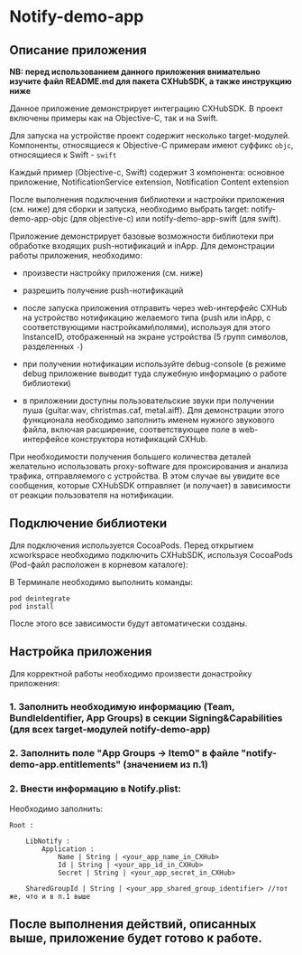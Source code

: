 # Notify-demo-app

## Описание приложения

**NB: перед использованием данного приложения внимательно изучите файл README.md для пакета CXHubSDK, а также инструкцию ниже**

Данное приложение демонстрирует интеграцию CXHubSDK.
В проект включены примеры как на Objective-C, так и на Swift.

Для запуска на устройстве проект содержит несколько target-модулей.
Компоненты, относящиеся к Objective-C примерам имеют суффикс `objc`,
относящиеся к Swift - `swift`

Каждый пример (Objective-c, Swift) содержит 3 компонента: основное приложение, NotificationService extension, Notification Content extension

После выполнения подключения библиотеки и настройки приложения (см. ниже) для сборки и запуска, необходимо выбрать target: notify-demo-app-objc (для objective-c) или notify-demo-app-swift (для swift). 

Приложение демонстрирует базовые возможности библиотеки при обработке входящих push-нотификаций и inApp.
Для демонстрации работы приложения, необходимо:
- произвести настройку приложения (см. ниже)
- разрешить получение push-нотификаций
- после запуска приложения отправить через web-интерфейс CXHub на устройство нотификацию желаемого типа (push или inApp, с соответствующими настройками\полями), 
    используя для этого InstanceID, отображенный на экране устройства (5 групп символов, разделенных `-`)
- при получении нотификации используйте debug-console (в режиме debug приложение выводит туда служебную информацию о работе библиотеки)

- в приложении доступны пользовательские звуки при получении пуша (guitar.wav, christmas.caf, metal.aiff). Для демонстрации этого функционала необходимо заполнить именем нужного звукового файла, включая расширение, соответствующее поле в web-интерфейсе конструктора нотификаций CXHub.

При необходимости получения большего количества деталей желательно использовать proxy-software для проксирования и анализа трафика, отправляемого с устройства. 
В этом случае вы увидите все сообщения, которые CXHubSDK отправляет (и получает) в зависимости от реакции пользователя на нотификации.  

## Подключение библиотеки

Для подключения используется CocoaPods.
Перед открытием xcworkspace необходимо подключить CXHubSDK, используя CocoaPods (Pod-файл расположен в корневом каталоге):

В Терминале необходимо выполнить команды:

```
pod deintegrate 
pod install
```
После этого все зависимости будут автоматически созданы.

## Настройка приложения

Для корректной работы необходимо произвести донастройку приложения:

### 1. Заполнить необходимую информацию (Team, BundleIdentifier, App Groups) в секции Signing&Capabilities (для всех target-модулей notify-demo-app)

### 2. Заполнить поле "App Groups -> Item0" в файле "notify-demo-app.entitlements" (значением из п.1)

### 2. Внести информацию в Notify.plist:

Необходимо заполнить:
```
Root :
 
    LibNotify : 
        Application : 
            Name | String | <your_app_name_in_CXHub>
            Id | String | <your_app_id_in_CXHub>
            Secret | String | <your_app_secret_in_CXHub>
        
    SharedGroupId | String | <your_app_shared_group_identifier> //тот же, что и в п.1 выше
```

## После выполнения действий, описанных выше, приложение будет готово к работе.
